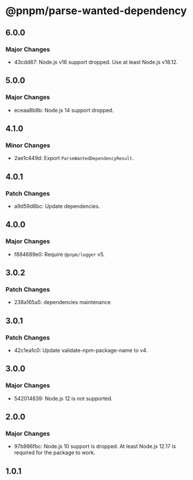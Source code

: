 # @pnpm/parse-wanted-dependency

## 6.0.0

### Major Changes

- 43cdd87: Node.js v16 support dropped. Use at least Node.js v18.12.

## 5.0.0

### Major Changes

- eceaa8b8b: Node.js 14 support dropped.

## 4.1.0

### Minor Changes

- 2ae1c449d: Export `ParseWantedDependencyResult`.

## 4.0.1

### Patch Changes

- a9d59d8bc: Update dependencies.

## 4.0.0

### Major Changes

- f884689e0: Require `@pnpm/logger` v5.

## 3.0.2

### Patch Changes

- 238a165a5: dependencies maintenance

## 3.0.1

### Patch Changes

- 42c1ea1c0: Update validate-npm-package-name to v4.

## 3.0.0

### Major Changes

- 542014839: Node.js 12 is not supported.

## 2.0.0

### Major Changes

- 97b986fbc: Node.js 10 support is dropped. At least Node.js 12.17 is required for the package to work.

## 1.0.1

